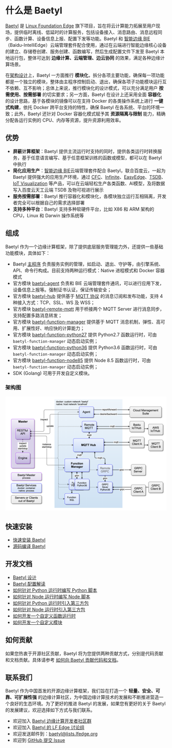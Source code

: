 # 什么是 Baetyl

[Baetyl](https://baetyl.io) 是 [Linux Foundation Edge](https://www.lfedge.org) 旗下项目，旨在将云计算能力拓展至用户现场，提供临时离线、低延时的计算服务，包括设备接入、消息路由、消息远程同步、函数计算、设备信息上报、配置下发等功能。Baetyl 和 [智能边缘 BIE](https://cloud.baidu.com/product/bie.html)（Baidu-IntelliEdge）云端管理套件配合使用，通过在云端进行智能边缘核心设备的建立、存储卷创建、服务创建、函数编写，然后生成配置文件下发至 Baetyl 本地运行包，整体可达到 **边缘计算、云端管理、边云协同** 的效果，满足各种边缘计算场景。

在[架构设计](Design.md)上，Baetyl 一方面推行 **模块化**，拆分各项主要功能，确保每一项功能都是一个独立的模块，整体由主程序控制启动、退出，确保各项子功能模块运行互不依赖、互不影响；总体上来说，推行模块化的设计模式，可以充分满足用户 **按需使用、按需部署** 的切实要求；另一方面，Baetyl 在设计上还采用全面 **容器化** 的设计思路，基于各模块的镜像可以在支持 Docker 的各类操作系统上进行 **一键式构建**，依托 Docker 跨平台支持的特性，确保 Baetyl 在各系统、平台的环境一致；此外，Baetyl 还针对 Docker 容器化模式赋予其 **资源隔离与限制** 能力，精确分配各运行实例的 CPU、内存等资源，提升资源利用效率。

## 优势

- **屏蔽计算框架**：Baetyl 提供主流运行时支持的同时，提供各类运行时转换服务，基于任意语言编写、基于任意框架训练的函数或模型，都可以在 Baetyl 中执行
- **简化应用生产**：[智能边缘 BIE](https://cloud.baidu.com/product/bie.html)云端管理套件配合 Baetyl，联合百度云，一起为 Baetyl 提供强大的应用生产环境，通过 [CFC](https://cloud.baidu.com/product/cfc.html)、[Infinite](https://cloud.baidu.com/product/infinite.html)、[EasyEdge](https://ai.baidu.com/easyedge/home)、[TSDB](https://cloud.baidu.com/product/tsdb.html)、[IoT Visualization](https://cloud.baidu.com/product/iotviz.html) 等产品，可以在云端轻松生产各类函数、AI模型，及将数据写入百度云天工云端 TSDB 及物可视进行展示
- **服务按需部署**：Baetyl 推行容器化和模块化，各模块独立运行互相隔离，开发者完全可以根据自己的需求选择部署
- **支持多种平台**：Baetyl 支持多种软硬件平台，比如 X86 和 ARM 架构的CPU，Linux 和 Darwin 操作系统等

## 组成

Baetyl 作为一个边缘计算框架，除了提供底层服务管理能力外，还提供一些基础功能模块，具体如下：

- Baetyl [主程序](Design.html#id3) 负责服务实例的管理，如启动、退出、守护等，由引擎系统、API、命令行构成。目前支持两种运行模式：Native 进程模式和 Docker 容器模式
- 官方模块 [baetyl-agent](Design.html#baetyl-agent) 负责和 BIE 云端管理套件通讯，可以进行应用下发，设备信息上报等。强制证书认证，保证传输安全；
- 官方模块 [baetyl-hub](Design.html#baetyl-hub) 提供基于 [MQTT 协议](http://docs.oasis-open.org/mqtt/mqtt/v3.1.1/os/mqtt-v3.1.1-os.html) 的消息订阅和发布功能，支持 4 种接入方式：TCP、SSL、WS 及 WSS；
- 官方模块 [baetyl-remote-mqtt](Design.html#baetyl-remote-mqtt) 用于桥接两个 MQTT Server 进行消息同步，支持配置多路消息转发；
- 官方模块 [baetyl-function-manager](Design.html#baetyl-function-manager) 提供基于 MQTT 消息机制，弹性、高可用、扩展性好、响应快的计算能力；
- 官方模块 [baetyl-function-python27](Design.html#baetyl-function-python27) 提供 Python2.7 函数运行时，可由 `baetyl-function-manager` 动态启动实例；
- 官方模块 [baetyl-function-python36](Design.html#baetyl-function-python36) 提供 Python3.6 函数运行时，可由`baetyl-function-manager` 动态启动实例；
- 官方模块 [baetyl-function-node85](Design.html#baetyl-function-node85) 提供 Node 8.5 函数运行时，可由`baetyl-function-manager` 动态启动实例；
- SDK (Golang) 可用于开发自定义模块。

### 架构图

![架构图](../images/overview/design/design_overview.png)

## 快速安装

- [快速安装 Baetyl](../install/Quick-Install.md)
- [源码编译 Baetyl](../install/Build-from-Source.md)

## 开发文档

- [Baetyl 设计](Design.md)
- [Baetyl 配置解读](../guides/Config-interpretation.md)
- [如何针对 Python 运行时编写 Python 脚本](../develop/How-to-write-a-python-script-for-python-runtime.md)
- [如何针对 Node 运行时编写 Node 脚本](../develop/How-to-write-a-node-script-for-node-runtime.md)
- [如何针对 Python 运行时引入第三方包](../develop/How-to-import-third-party-libraries-for-python-runtime.md)
- [如何针对 Node 运行时引入第三方包](../develop/How-to-import-third-party-libraries-for-node-runtime.md)
- [如何开发一个自定义函数运行时](../develop/How-to-develop-a-customize-runtime-for-function.md)
- [如何开发一个自定义模块](../develop/How-to-develop-a-customize-module.md)

## 如何贡献

如果您热衷于开源社区贡献，Baetyl 将为您提供两种贡献方式，分别是代码贡献和文档贡献。具体请参考 [如何向 Baetyl 贡献代码和文档](./Contributing.md)。

## 联系我们

Baetyl 作为中国首发的开源边缘计算框架，我们旨在打造一个 **轻量、安全、可靠、可扩展性强** 的边缘计算社区，为中国边缘计算技术的发展和不断推进营造一个良好的生态环境。为了更好的推进 Baetyl 的发展，如果您有更好的关于 Baetyl 的发展建议，欢迎选择如下方式与我们联系。

- 欢迎加入 [Baetyl 边缘计算开发者社区群](https://baetyl.bj.bcebos.com/Wechat/Wechat-Baetyl.png)
- 欢迎加入 [Baetyl 的 LF Edge 讨论组](https://lists.lfedge.org/g/baetyl/topics)
- 欢迎发送邮件到：<baetyl@lists.lfedge.org>
- 欢迎到 [GitHub 提交 Issue](https://github.com/baetyl/baetyl/issues)
